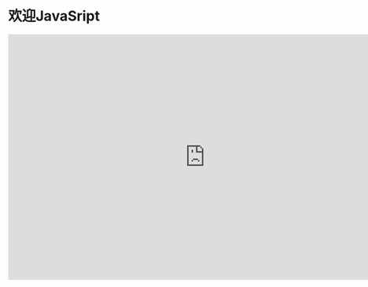 # 欢迎JavaSript
<iframe src="https://zh.wikipedia.org/wiki/JavaScript" width="800" height="500" frameborder="0"></iframe>